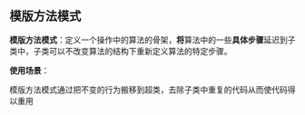 ## 模版方法模式

**模版方法模式**：定义一个操作中的算法的骨架，**将**算法中的一些**具体步骤**延迟到子类中，子类可以不改变算法的结构下重新定义算法的特定步骤。



**使用场景**：

模版方法模式通过把不变的行为搬移到超类，去除子类中重复的代码从而使代码得以重用